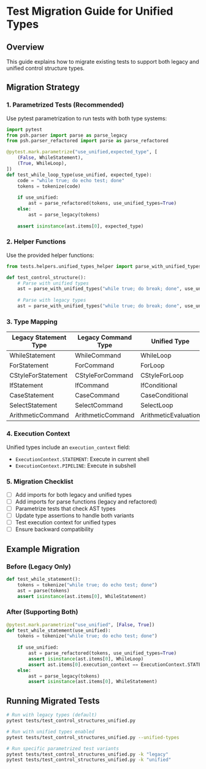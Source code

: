 # Test Migration Guide for Unified Types

## Overview

This guide explains how to migrate existing tests to support both legacy and unified control structure types.

## Migration Strategy

### 1. Parametrized Tests (Recommended)

Use pytest parametrization to run tests with both type systems:

```python
import pytest
from psh.parser import parse as parse_legacy
from psh.parser_refactored import parse as parse_refactored

@pytest.mark.parametrize("use_unified,expected_type", [
    (False, WhileStatement),
    (True, WhileLoop),
])
def test_while_loop_type(use_unified, expected_type):
    code = "while true; do echo test; done"
    tokens = tokenize(code)
    
    if use_unified:
        ast = parse_refactored(tokens, use_unified_types=True)
    else:
        ast = parse_legacy(tokens)
    
    assert isinstance(ast.items[0], expected_type)
```

### 2. Helper Functions

Use the provided helper functions:

```python
from tests.helpers.unified_types_helper import parse_with_unified_types

def test_control_structure():
    # Parse with unified types
    ast = parse_with_unified_types("while true; do break; done", use_unified=True)
    
    # Parse with legacy types
    ast = parse_with_unified_types("while true; do break; done", use_unified=False)
```

### 3. Type Mapping

| Legacy Statement Type | Legacy Command Type | Unified Type |
|----------------------|-------------------|--------------|
| WhileStatement | WhileCommand | WhileLoop |
| ForStatement | ForCommand | ForLoop |
| CStyleForStatement | CStyleForCommand | CStyleForLoop |
| IfStatement | IfCommand | IfConditional |
| CaseStatement | CaseCommand | CaseConditional |
| SelectStatement | SelectCommand | SelectLoop |
| ArithmeticCommand | ArithmeticCommand | ArithmeticEvaluation |

### 4. Execution Context

Unified types include an `execution_context` field:
- `ExecutionContext.STATEMENT`: Execute in current shell
- `ExecutionContext.PIPELINE`: Execute in subshell

### 5. Migration Checklist

- [ ] Add imports for both legacy and unified types
- [ ] Add imports for parse functions (legacy and refactored)
- [ ] Parametrize tests that check AST types
- [ ] Update type assertions to handle both variants
- [ ] Test execution context for unified types
- [ ] Ensure backward compatibility

## Example Migration

### Before (Legacy Only)

```python
def test_while_statement():
    tokens = tokenize("while true; do echo test; done")
    ast = parse(tokens)
    assert isinstance(ast.items[0], WhileStatement)
```

### After (Supporting Both)

```python
@pytest.mark.parametrize("use_unified", [False, True])
def test_while_statement(use_unified):
    tokens = tokenize("while true; do echo test; done")
    
    if use_unified:
        ast = parse_refactored(tokens, use_unified_types=True)
        assert isinstance(ast.items[0], WhileLoop)
        assert ast.items[0].execution_context == ExecutionContext.STATEMENT
    else:
        ast = parse_legacy(tokens)
        assert isinstance(ast.items[0], WhileStatement)
```

## Running Migrated Tests

```bash
# Run with legacy types (default)
pytest tests/test_control_structures_unified.py

# Run with unified types enabled
pytest tests/test_control_structures_unified.py --unified-types

# Run specific parametrized test variants
pytest tests/test_control_structures_unified.py -k "legacy"
pytest tests/test_control_structures_unified.py -k "unified"
```